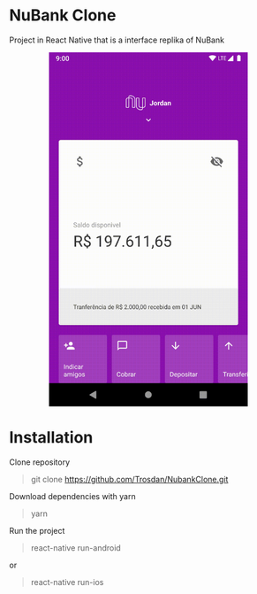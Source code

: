 # NuBank Clone

Project in React Native that is a interface replika of NuBank

<p align="center">
<img src="assets_readme/NuBankClone.gif" width="360" height="640" align="center" />
</p>

# Installation

Clone repository

> git clone https://github.com/Trosdan/NubankClone.git

Download dependencies with yarn

> yarn

Run the project

> react-native run-android

or

> react-native run-ios
